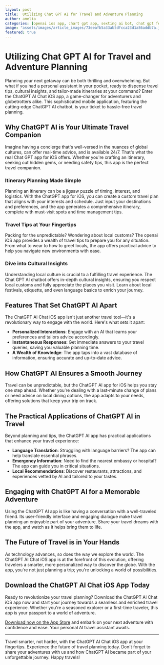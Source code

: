 ```yaml
---
layout: post
title:  Utilizing Chat GPT AI for Travel and Adventure Planning
author: amelia
categories: [openai ios app, chart gpt app, sexting ai bot, chat gpt for ios, real chat gpt app, online ai chatbots, chatgpt app for ios]
image: "assets/images/article_images/73eeafb5a33ab5dfcca23d1a86addb7a.jpg"
featured: true
---
```


# Utilizing Chat GPT AI for Travel and Adventure Planning

Planning your next getaway can be both thrilling and overwhelming. But what if you had a personal assistant in your pocket, ready to dispense travel tips, cultural insights, and tailor-made itineraries at your command? Enter the ChatGPT AI Chat iOS app, a game-changer for adventurers and globetrotters alike. This sophisticated mobile application, featuring the cutting-edge ChatGPT AI chatbot, is your ticket to hassle-free travel planning.

## Why ChatGPT AI is Your Ultimate Travel Companion

Imagine having a concierge that's well-versed in the nuances of global cultures, can offer real-time advice, and is available 24/7. That's what the real Chat GPT app for iOS offers. Whether you're crafting an itinerary, seeking out hidden gems, or needing safety tips, this app is the perfect travel companion.

### Itinerary Planning Made Simple

Planning an itinerary can be a jigsaw puzzle of timing, interest, and logistics. With the ChatGPT app for iOS, you can create a custom travel plan that aligns with your interests and schedule. Just input your destinations and preferences, and the app generates a comprehensive itinerary, complete with must-visit spots and time management tips.

### Travel Tips at Your Fingertips

Packing for the unpredictable? Wondering about local customs? The openai iOS app provides a wealth of travel tips to prepare you for any situation. From what to wear to how to greet locals, the app offers practical advice to help you navigate new environments with ease.

### Dive into Cultural Insights

Understanding local culture is crucial to a fulfilling travel experience. The Chat GPT AI chatbot offers in-depth cultural insights, ensuring you respect local customs and fully appreciate the places you visit. Learn about local festivals, etiquette, and even language basics to enrich your journey.

## Features That Set ChatGPT AI Apart

The ChatGPT AI Chat iOS app isn't just another travel tool—it's a revolutionary way to engage with the world. Here's what sets it apart:

- **Personalized Interactions**: Engage with an AI that learns your preferences and tailors advice accordingly.
- **Instantaneous Responses**: Get immediate answers to your travel queries, saving you valuable planning time.
- **A Wealth of Knowledge**: The app taps into a vast database of information, ensuring accurate and up-to-date advice.

## How ChatGPT AI Ensures a Smooth Journey

Travel can be unpredictable, but the ChatGPT AI app for iOS helps you stay one step ahead. Whether you're dealing with a last-minute change of plans or need advice on local dining options, the app adapts to your needs, offering solutions that keep your trip on track.

## The Practical Applications of ChatGPT AI in Travel

Beyond planning and tips, the ChatGPT AI app has practical applications that enhance your travel experience:

- **Language Translation**: Struggling with language barriers? The app can help translate essential phrases.
- **Emergency Information**: Need to find the nearest embassy or hospital? The app can guide you in critical situations.
- **Local Recommendations**: Discover restaurants, attractions, and experiences vetted by AI and tailored to your tastes.

## Engaging with ChatGPT AI for a Memorable Adventure

Using the ChatGPT AI app is like having a conversation with a well-traveled friend. Its user-friendly interface and engaging dialogue make travel planning an enjoyable part of your adventure. Share your travel dreams with the app, and watch as it helps bring them to life.

## The Future of Travel is in Your Hands

As technology advances, so does the way we explore the world. The ChatGPT AI Chat iOS app is at the forefront of this evolution, offering travelers a smarter, more personalized way to discover the globe. With the app, you're not just planning a trip; you're unlocking a world of possibilities.

## Download the ChatGPT AI Chat iOS App Today

Ready to revolutionize your travel planning? Download the ChatGPT AI Chat iOS app now and start your journey towards a seamless and enriched travel experience. Whether you're a seasoned explorer or a first-time traveler, this app is your passport to a world of adventure.

[Download now on the App Store](https://apps.apple.com/us/app/ai-ask-chat-with-ai-bots/id6472484891) and embark on your next adventure with confidence and ease. Your personal AI travel assistant awaits.

---

Travel smarter, not harder, with the ChatGPT AI Chat iOS app at your fingertips. Experience the future of travel planning today. Don't forget to share your adventures with us and how ChatGPT AI became part of your unforgettable journey. Happy travels!
